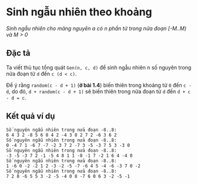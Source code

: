 ﻿# Sinh ngẫu nhiên theo khoảng

*Sinh ngẫu nhiên cho mảng nguyên a có n phần tử trong nửa đoạn [-M..M) và M > 0*

## Đặc tả

Ta viết thủ tục tổng quát `Gen(n, c, d)` để sinh ngẫu nhiên n số nguyên 
trong nửa đoạn từ `d` đến `c (d < c)`.

Để ý rằng `random(c - d + 1)` (**ở bài 1.4**) biến thiên trong khoảng từ `0`
đến `c - d`, do đó, `d + random(c - d + 1)` sẽ biến thiên trong nửa đoạn từ `d`
đến `d + c - d = c`.

## Kết quả ví dụ

```
Số nguyên ngẫu nhiên trong nửa đoạn -8..8:
6 4 3 2 -8 5 6 8 4 2 -4 3 8 2 7 2 -6 3 6 2
Số nguyên ngẫu nhiên trong nửa đoạn -8..8:
0 -4 7 1 -6 7 -7 -2 3 7 2 -7 3 -5 -3 7 5 3 -3 0
Số nguyên ngẫu nhiên trong nửa đoạn -8..8:
-3 -5 -3 7 2 -1 -5 4 8 1 1 -8 -1 7 -2 1 6 4 -4 0
Số nguyên ngẫu nhiên trong nửa đoạn -8..8:
1 -6 0 -2 -2 1 2 -3 -2 -5 -7 -6 4 5 -4 -6 -3 7 0 -2
Số nguyên ngẫu nhiên trong nửa đoạn -8..8:
7 2 8 -6 5 5 3 -2 -5 -4 0 8 -7 6 0 6 3 -2 -5 -1
```
